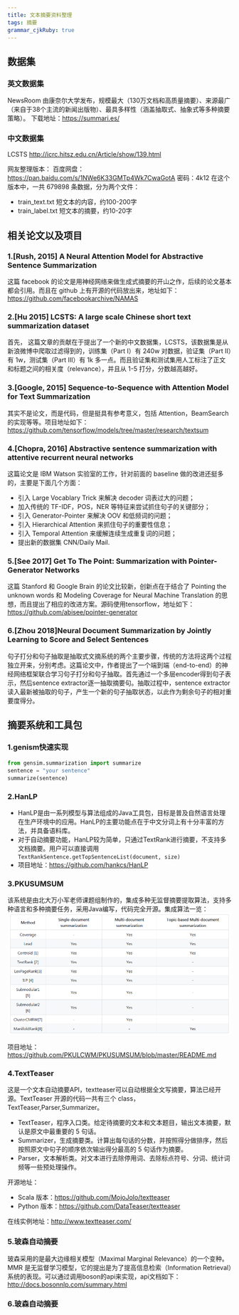 ```yaml
---
title: 文本摘要资料整理 
tags: 摘要
grammar_cjkRuby: true
---
```


## 数据集
### 英文数据集
NewsRoom 由康奈尔大学发布，规模最大（130万文档和高质量摘要）、来源最广（来自于38个主流的新闻出版物）、最具多样性（涵盖抽取式、抽象式等多种摘要策略）。
下载地址：https://summari.es/

### 中文数据集
LCSTS  http://icrc.hitsz.edu.cn/Article/show/139.html

网友整理版本：
百度网盘：https://pan.baidu.com/s/1NWe6K33GMTp4Wk7CwaGotA
密码：4k12
在这个版本中，一共 679898 条数据，分为两个文件：
- train_text.txt	短文本的内容，约100-200字
- train_label.txt	短文本的摘要，约10-20字



## 相关论文以及项目
### 1.[Rush, 2015] A Neural Attention Model for Abstractive Sentence Summarization

这篇 facebook 的论文是用神经网络来做生成式摘要的开山之作，后续的论文基本都会引用。而且在 github 上有开源的代码放出来，地址如下：https://github.com/facebookarchive/NAMAS

### 2.[Hu 2015] LCSTS: A large scale Chinese short text summarization dataset

首先， 这篇文章的贡献在于提出了一个新的中文数据集，LCSTS，该数据集是从新浪微博中爬取过滤得到的，训练集（Part I）有 240w 对数据，验证集（Part II）有 1w，测试集（Part III）有 1k 多一点。而且验证集和测试集用人工标注了正文和标题之间的相关度（relevance），并且从 1-5 打分，分数越高越好。

### 3.[Google, 2015] Sequence-to-Sequence with Attention Model for Text Summarization

其实不是论文，而是代码，但是挺具有参考意义，包括 Attention，BeamSearch 的实现等等。项目地址如下：
https://github.com/tensorflow/models/tree/master/research/textsum


### 4.[Chopra, 2016] Abstractive sentence summarization with attentive recurrent neural networks

这篇论文是 IBM Watson 实验室的工作，针对前面的 baseline 做的改进还挺多的，主要是下面几个方面：
- 引入 Large Vocablary Trick 来解决 decoder 词表过大的问题；
- 加入传统的 TF-IDF，POS，NER 等特征来尝试抓住句子的关键部分；
- 引入 Generator-Pointer 来解决 OOV 和低频词的问题；
- 引入 Hierarchical Attention 来抓住句子的重要性信息；
- 引入 Temporal Attention 来缓解连续生成重复词的问题；
- 提出新的数据集 CNN/Daily Mail.

### 5.[See 2017] Get To The Point: Summarization with Pointer-Generator Networks

这篇 Stanford 和 Google Brain 的论文比较新，创新点在于结合了 Pointing the unknown words 和 Modeling Coverage for Neural Machine Translation 的思想，而且提出了相应的改进方案。源码使用tensorflow，地址如下：
https://github.com/abisee/pointer-generator

### 6.[Zhou 2018]Neural Document Summarization by Jointly Learning to Score and Select Sentences

句子打分和句子抽取是抽取式文摘系统的两个主要步骤，传统的方法将这两个过程独立开来，分别考虑。这篇论文中，作者提出了一个端到端（end-to-end）的神经网络框架联合学习句子打分和句子抽取。首先通过一个多层encoder得到句子表示，然后sentence extractor逐一抽取摘要句。抽取过程中，sentence extractor读入最新被抽取的句子，产生一个新的句子抽取状态，以此作为剩余句子的相对重要度得分。




## 摘要系统和工具包
### 1.genism快速实现

``` python
from gensim.summarization import summarize
sentence = "your sentence"
summarize(sentence)
```

### 2.HanLP 
- HanLP是由一系列模型与算法组成的Java工具包，目标是普及自然语言处理在生产环境中的应用。HanLP的主要功能点在于中文分词上有十分丰富的方法，并具备语料库。
- 对于自动摘要功能，HanLP较为简单，只通过TextRank进行摘要，不支持多文档摘要。用户可以直接调用`TextRankSentence.getTopSentenceList(document, size)`
- 项目地址：https://github.com/hankcs/HanLP

### 3.PKUSUMSUM
该系统是由北大万小军老师课题组制作的，集成多种无监督摘要提取算法，支持多种语言和多种摘要任务，采用Java编写，代码完全开源。集成算法一览：
![enter description here](./images/1545831013236.png)

项目地址：https://github.com/PKULCWM/PKUSUMSUM/blob/master/README.md

### 4.TextTeaser
这是一个文本自动摘要API，textteaser可以自动根据全文写摘要，算法已经开源。TextTeaser 开源的代码一共有三个 class，TextTeaser,Parser,Summarizer。
- TextTeaser，程序入口类。给定待摘要的文本和文本题目，输出文本摘要，默认是原文中最重要的 5 句话。
- Summarizer，生成摘要类。计算出每句话的分数，并按照得分做排序，然后按照原文中句子的顺序依次输出得分最高的 5 句话作为摘要。
-  Parser，文本解析类。对文本进行去除停用词、去除标点符号、分词、统计词频等一些预处理操作。

开源地址：
- Scala 版本：https://github.com/MojoJolo/textteaser
- Python 版本：https://github.com/DataTeaser/textteaser

在线实例地址：http://www.textteaser.com/

### 5.玻森自动摘要
玻森采用的是最大边缘相关模型（Maximal Marginal Relevance）的一个变种。MMR 是无监督学习模型，它的提出是为了提高信息检索（Information Retrieval）系统的表现。可以通过调用boson的api来实现，api文档如下：http://docs.bosonnlp.com/summary.html

### 6.玻森自动摘要